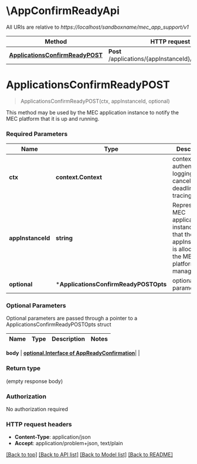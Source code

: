 # \AppConfirmReadyApi

All URIs are relative to *https://localhost/sandboxname/mec_app_support/v1*

Method | HTTP request | Description
------------- | ------------- | -------------
[**ApplicationsConfirmReadyPOST**](AppConfirmReadyApi.md#ApplicationsConfirmReadyPOST) | **Post** /applications/{appInstanceId}/confirm_ready | 


# **ApplicationsConfirmReadyPOST**
> ApplicationsConfirmReadyPOST(ctx, appInstanceId, optional)


This method may be used by the MEC application instance to notify the MEC platform that it is up and running. 

### Required Parameters

Name | Type | Description  | Notes
------------- | ------------- | ------------- | -------------
 **ctx** | **context.Context** | context for authentication, logging, cancellation, deadlines, tracing, etc.
  **appInstanceId** | **string**| Represents a MEC application instance. Note that the appInstanceId is allocated by the MEC platform manager. | 
 **optional** | ***ApplicationsConfirmReadyPOSTOpts** | optional parameters | nil if no parameters

### Optional Parameters
Optional parameters are passed through a pointer to a ApplicationsConfirmReadyPOSTOpts struct

Name | Type | Description  | Notes
------------- | ------------- | ------------- | -------------

 **body** | [**optional.Interface of AppReadyConfirmation**](AppReadyConfirmation.md)|  | 

### Return type

 (empty response body)

### Authorization

No authorization required

### HTTP request headers

 - **Content-Type**: application/json
 - **Accept**: application/problem+json, text/plain

[[Back to top]](#) [[Back to API list]](../README.md#documentation-for-api-endpoints) [[Back to Model list]](../README.md#documentation-for-models) [[Back to README]](../README.md)

